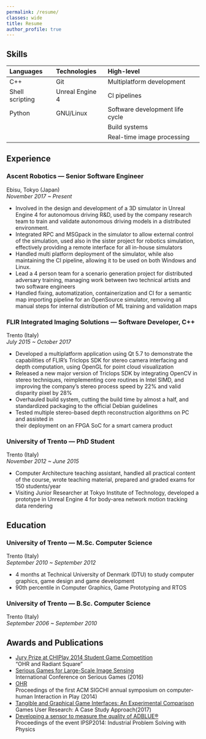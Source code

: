 ```yaml
---
permalink: /resume/
classes: wide
title: Resume
author_profile: true
---
```


## Skills

| Languages       | Technologies    | High-level                      |
|:----------------|:----------------|:--------------------------------|
| C++             | Git             | Multiplatform development       |
| Shell scripting | Unreal Engine 4 | CI pipelines                    |
| Python          |  GNU/Linux      | Software development life cycle |
|                 |                 | Build systems                   |
|                 |                 | Real-time image processing      |

## Experience

### Ascent Robotics — Senior Software Engineer

Ebisu, Tokyo (Japan)\
_November 2017 ~ Present_

- Involved in the design and development of a 3D simulator in Unreal Engine 4 for
  autonomous driving R&D, used by the company research team to train and validate
  autonomous driving models in a distributed environment.
- Integrated RPC and MSGpack in the simulator to allow external control of the
  simulation, used also in the sister project for robotics simulation, effectively
  providing a remote interface for all in-house simulators
- Handled multi platform deployment of the simulator, while also maintaining the CI
  pipeline, allowing it to be used on both Windows and Linux.
- Lead a 4 person team for a scenario generation project for distributed adversary
  training, managing work between two technical artists and two software engineers
- Handled fixing, automatization, containerization and CI for a semantic map importing
  pipeline for an OpenSource simulator, removing all manual steps for internal
  distribution of ML training and validation maps

### FLIR Integrated Imaging Solutions — Software Developer, C++

Trento (Italy)\
_July 2015 ~ October 2017_

- Developed a multiplatform application using Qt 5.7 to demonstrate the capabilities of
  FLIR’s Triclops SDK for stereo camera interfacing and depth computation, using OpenGL
  for point cloud visualization
- Released a new major version of Triclops SDK by integrating OpenCV in stereo
  techniques, reimplementing core routines in Intel SIMD, and improving the company’s
  stereo process speed by 22% and valid disparity pixel by 28%
- Overhauled build system, cutting the build time by almost a half, and standardized
  packaging to the official Debian guidelines
- Tested multiple stereo-based depth reconstruction algorithms on PC and assisted in\
  their deployment on an FPGA SoC for a smart camera product

### University of Trento — PhD Student

Trento (Italy)\
_November 2012 ~ June 2015_

- Computer Architecture teaching assistant, handled all practical content of the course,
  wrote teaching material, prepared and graded exams for 150 students/year
- Visiting Junior Researcher at Tokyo Institute of Technology, developed a prototype in
  Unreal Engine 4 for body-area network motion tracking data rendering

## Education

### University of Trento — M.Sc. Computer Science

Trento (Italy)\
_September 2010 ~ September 2012_

- 4 months at Technical University of Denmark (DTU) to study computer graphics, game
  design and game development
- 90th percentile in Computer Graphics, Game Prototyping and RTOS

### University of Trento — B.Sc. Computer Science

Trento (Italy)\
_September 2006 ~ September 2010_

## Awards and Publications

- [Jury Prize at CHIPlay 2014 Student Game Competition][1]\
  “OHR and Radiant Square”
- [Serious Games for Large-Scale Image Sensing][2]\
  International Conference on Serious Games (2016)
- [OHR][3]\
  Proceedings of the first ACM SIGCHI annual symposium on computer-human Interaction in
  Play (2014)
- [Tangible and Graphical Game Interfaces: An Experimental Comparison][4]\
  Games User Research: A Case Study Approach(2017)
- [Developing a sensor to measure the quality of ADBLUE®][5]\
  Proceedings of the event IPSP2014: Industrial  Problem  Solving  with  Physics

[1]: https://webmagazine.unitn.it/en/news/disi/2435/student-game-design-competition
[2]: https://link.springer.com/chapter/10.1007%2F978-3-319-29060-7_17
[3]: https://dlnext.acm.org/doi/abs/10.1145/2658537.2662987
[4]: https://www.taylorfrancis.com/books/e/9781315371597/chapters/10.1201/b21564-15
[5]: https://www.unitn.it/archivio/events/sites/events.unitn.it/files/download/ipsp2014/IPSP-2014_proceedings_elettronico_ottimizzato-2_2.pdf